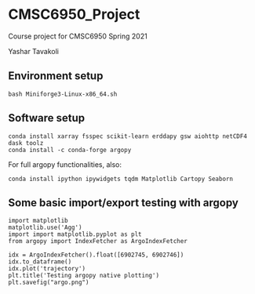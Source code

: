 # CMSC6950_Project
Course project for CMSC6950 Spring 2021

Yashar Tavakoli

## Environment setup

```
bash Miniforge3-Linux-x86_64.sh
```

## Software setup

```
conda install xarray fsspec scikit-learn erddapy gsw aiohttp netCDF4 dask toolz
conda install -c conda-forge argopy
```
For full argopy functionalities, also:

```
conda install ipython ipywidgets tqdm Matplotlib Cartopy Seaborn
```

## Some basic import/export testing with argopy

```
import matplotlib
matplotlib.use('Agg')
import import matplotlib.pyplot as plt
from argopy import IndexFetcher as ArgoIndexFetcher

idx = ArgoIndexFetcher().float([6902745, 6902746])
idx.to_dataframe()
idx.plot('trajectory')
plt.title('Testing argopy native plotting')
plt.savefig("argo.png")
```